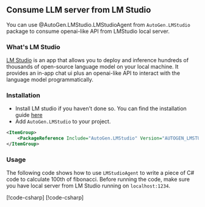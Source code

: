## Consume LLM server from LM Studio

You can use @AutoGen.LMStudio.LMStudioAgent from `AutoGen.LMStudio` package to consume openai-like API from LMStudio local server.

### What's LM Studio

[LM Studio](https://lmstudio.ai/) is an app that allows you to deploy and inference hundreds of thousands of open-source language model on your local machine. It provides an in-app chat ui plus an openai-like API to interact with the language model programmatically.

### Installation

- Install LM studio if you haven't done so. You can find the installation guide [here](https://lmstudio.ai/)
- Add `AutoGen.LMStudio` to your project.

```xml
<ItemGroup>
    <PackageReference Include="AutoGen.LMStudio" Version="AUTOGEN_LMSTUDIO_VERSION" />
</ItemGroup>
```

### Usage

The following code shows how to use `LMStudioAgent` to write a piece of C# code to calculate 100th of fibonacci. Before running the code, make sure you have local server from LM Studio running on `localhost:1234`.

[!code-csharp[](../../samples/AutoGen.BasicSamples/Example08_LMStudio.cs?name=lmstudio_using_statements)]
[!code-csharp[](../../samples/AutoGen.BasicSamples/Example08_LMStudio.cs?name=lmstudio_example_1)]
